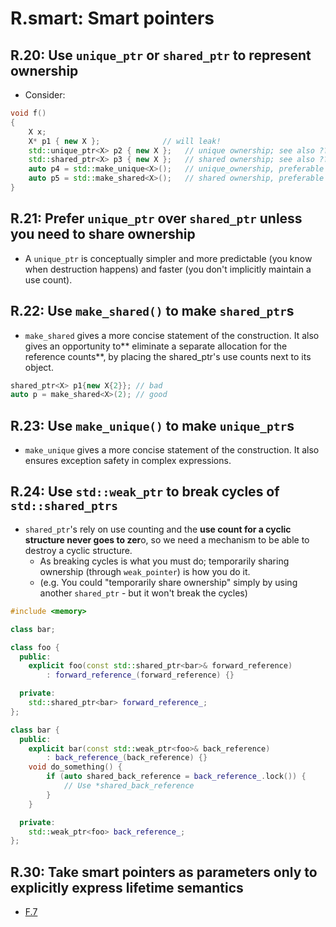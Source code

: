 # R.smart: Smart pointers

## R.20: Use `unique_ptr` or `shared_ptr` to represent ownership
- Consider:
```cpp
void f()
{
    X x;
    X* p1 { new X };              // will leak!
    std::unique_ptr<X> p2 { new X };   // unique ownership; see also ???
    std::shared_ptr<X> p3 { new X };   // shared ownership; see also ???
    auto p4 = std::make_unique<X>();   // unique_ownership, preferable to the explicit use "new"
    auto p5 = std::make_shared<X>();   // shared ownership, preferable to the explicit use "new"
}
```

## R.21: Prefer `unique_ptr` over `shared_ptr` unless you need to share ownership
- A `unique_ptr` is conceptually simpler and more predictable (you know when destruction happens) and faster (you don't implicitly maintain a use count).

## R.22: Use `make_shared()` to make `shared_ptr`s
- `make_shared` gives a more concise statement of the construction. It also gives an opportunity to** eliminate a separate allocation for the reference counts**, by placing the shared_ptr's use counts next to its object.
```cpp
shared_ptr<X> p1{new X{2}}; // bad
auto p = make_shared<X>(2); // good
```

## R.23: Use `make_unique()` to make `unique_ptr`s
- `make_unique` gives a more concise statement of the construction. It also ensures exception safety in complex expressions.

## R.24: Use `std::weak_ptr` to break cycles of `std::shared_ptrs`
- `shared_ptr`'s rely on use counting and the **use count for a cyclic structure never goes to zer**o, so we need a mechanism to be able to destroy a cyclic structure.
  - As breaking cycles is what you must do; temporarily sharing ownership (through `weak_pointer`) is how you do it.
  - (e.g. You could "temporarily share ownership" simply by using another `shared_ptr` - but it won't break the cycles)

```cpp
#include <memory>

class bar;

class foo {
  public:
    explicit foo(const std::shared_ptr<bar>& forward_reference)
        : forward_reference_(forward_reference) {}

  private:
    std::shared_ptr<bar> forward_reference_;
};

class bar {
  public:
    explicit bar(const std::weak_ptr<foo>& back_reference)
        : back_reference_(back_reference) {}
    void do_something() {
        if (auto shared_back_reference = back_reference_.lock()) {
            // Use *shared_back_reference
        }
    }

  private:
    std::weak_ptr<foo> back_reference_;
};
```

## R.30: Take smart pointers as parameters only to explicitly express lifetime semantics
- [F.7](F.md)
